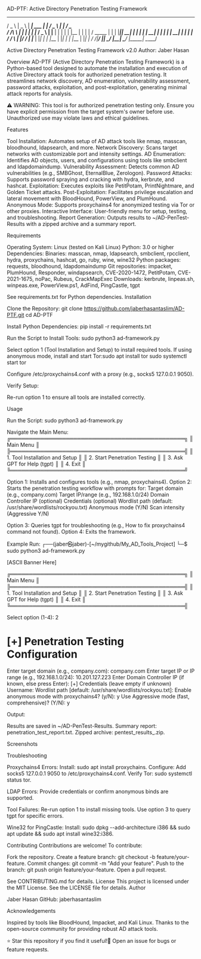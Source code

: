 AD-PTF: Active Directory Penetration Testing Framework

   ___    ____        _____            _____     _____    _____    _____ 
  / _ \  |  _ \      |  ___|   ___    |  ___|   /  _  \  |  ___|  /  _  \
 / /_\ \ | | | |____ | |__    / _ \   | |__    | | | |  | |__    | | | |
/ _____ \| | | |____||  __|  | | | |  |  __|   | | | |  |  __|   | | | |
/ /   \ \| |_/ /     | |___  | |_| |  | |___   | |_| |  | |___   | |_| |
\/     \/|____/      |_____|  \___/   |_____|   \_____/  |_____|  \_____/
                                                                        
Active Directory Penetration Testing Framework v2.0
Author: Jaber Hasan

Overview
AD-PTF (Active Directory Penetration Testing Framework) is a Python-based tool designed to automate the installation and execution of Active Directory attack tools for authorized penetration testing. It streamlines network discovery, AD enumeration, vulnerability assessment, password attacks, exploitation, and post-exploitation, generating minimal attack reports for analysis.

⚠️ WARNING: This tool is for authorized penetration testing only. Ensure you have explicit permission from the target system's owner before use. Unauthorized use may violate laws and ethical guidelines.

Features

Tool Installation: Automates setup of AD attack tools like nmap, masscan, bloodhound, ldapsearch, and more.
Network Discovery: Scans target networks with customizable port and intensity settings.
AD Enumeration: Identifies AD objects, users, and configurations using tools like smbclient and ldapdomaindump.
Vulnerability Assessment: Detects common AD vulnerabilities (e.g., SMBGhost, EternalBlue, Zerologon).
Password Attacks: Supports password spraying and cracking with hydra, kerbrute, and hashcat.
Exploitation: Executes exploits like PetitPotam, PrintNightmare, and Golden Ticket attacks.
Post-Exploitation: Facilitates privilege escalation and lateral movement with BloodHound, PowerView, and PlumHound.
Anonymous Mode: Supports proxychains4 for anonymized testing via Tor or other proxies.
Interactive Interface: User-friendly menu for setup, testing, and troubleshooting.
Report Generation: Outputs results to ~/AD-PenTest-Results with a zipped archive and a summary report.

Requirements

Operating System: Linux (tested on Kali Linux)
Python: 3.0 or higher
Dependencies:
Binaries: masscan, nmap, ldapsearch, smbclient, rpcclient, hydra, proxychains, hashcat, go, ruby, wine, wine32
Python packages: requests, bloodhound, ldapdomaindump
Git repositories: impacket, PlumHound, Responder, windapsearch, CVE-2020-1472, PetitPotam, CVE-2021-1675, noPac, Rubeus, CrackMapExec
Downloads: kerbrute, linpeas.sh, winpeas.exe, PowerView.ps1, AdFind, PingCastle, tgpt



See requirements.txt for Python dependencies.
Installation

Clone the Repository:
git clone https://github.com/jaberhasantaslim/AD-PTF.git
cd AD-PTF


Install Python Dependencies:
pip install -r requirements.txt


Run the Script to Install Tools:
sudo python3 ad-framework.py


Select option 1 (Tool Installation and Setup) to install required tools.
If using anonymous mode, install and start Tor:sudo apt install tor
sudo systemctl start tor


Configure /etc/proxychains4.conf with a proxy (e.g., socks5 127.0.0.1 9050).


Verify Setup:

Re-run option 1 to ensure all tools are installed correctly.



Usage

Run the Script:
sudo python3 ad-framework.py


Navigate the Main Menu:
╔═══════════════════════════════════════════════╗
║                   Main Menu                   ║
╠═══════════════════════════════════════════════╣
║ 1. Tool Installation and Setup               ║
║ 2. Start Penetration Testing                 ║
║ 3. Ask GPT for Help (tgpt)                   ║
║ 4. Exit                                      ║
╚═══════════════════════════════════════════════╝


Option 1: Installs and configures tools (e.g., nmap, proxychains4).
Option 2: Starts the penetration testing workflow with prompts for:
Target domain (e.g., company.com)
Target IP/range (e.g., 192.168.1.0/24)
Domain Controller IP (optional)
Credentials (optional)
Wordlist path (default: /usr/share/wordlists/rockyou.txt)
Anonymous mode (Y/N)
Scan intensity (Aggressive Y/N)


Option 3: Queries tgpt for troubleshooting (e.g., How to fix proxychains4 command not found).
Option 4: Exits the framework.


Example Run:
┌──(jaber㉿jaber)-[~/mygithub/My_AD_Tools_Project]
└─$ sudo python3 ad-framework.py

[ASCII Banner Here]

╔═══════════════════════════════════════════════╗
║                   Main Menu                   ║
╠═══════════════════════════════════════════════╣
║ 1. Tool Installation and Setup               ║
║ 2. Start Penetration Testing                 ║
║ 3. Ask GPT for Help (tgpt)                   ║
║ 4. Exit                                      ║
╚═══════════════════════════════════════════════╣

Select option (1-4): 2

[+] Penetration Testing Configuration
==================================================
Enter target domain (e.g., company.com): company.com
Enter target IP or IP range (e.g., 192.168.1.0/24): 10.201.127.223
Enter Domain Controller IP (if known, else press Enter): 
[+] Credentials (leave empty if unknown)
Username: 
Wordlist path [default: /usr/share/wordlists/rockyou.txt]: 
Enable anonymous mode with proxychains4? (y/N): y
Use Aggressive mode (fast, comprehensive)? (Y/N): y


Output:

Results are saved in ~/AD-PenTest-Results.
Summary report: penetration_test_report.txt.
Zipped archive: pentest_results_<timestamp>.zip.



Screenshots

Troubleshooting

Proxychains4 Errors:
Install: sudo apt install proxychains.
Configure: Add socks5 127.0.0.1 9050 to /etc/proxychains4.conf.
Verify Tor: sudo systemctl status tor.


LDAP Errors:
Provide credentials or confirm anonymous binds are supported.


Tool Failures:
Re-run option 1 to install missing tools.
Use option 3 to query tgpt for specific errors.


Wine32 for PingCastle:
Install: sudo dpkg --add-architecture i386 && sudo apt update && sudo apt install wine32:i386.



Contributing
Contributions are welcome! To contribute:

Fork the repository.
Create a feature branch: git checkout -b feature/your-feature.
Commit changes: git commit -m "Add your feature".
Push to the branch: git push origin feature/your-feature.
Open a pull request.

See CONTRIBUTING.md for details.
License
This project is licensed under the MIT License. See the LICENSE file for details.
Author

Jaber Hasan
GitHub: jaberhasantaslim

Acknowledgements

Inspired by tools like BloodHound, Impacket, and Kali Linux.
Thanks to the open-source community for providing robust AD attack tools.


⭐ Star this repository if you find it useful!📩 Open an issue for bugs or feature requests.
